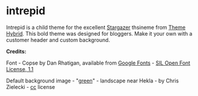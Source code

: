 intrepid
========

Intrepid is a child theme for the excellent <a href="http://themehybrid.com/themes/stargazer">Stargazer</a> thsineme from <a href="http://themehybrid.com/">Theme Hybrid</a>. This bold theme was designed for bloggers. Make it your own with a customer header and custom background. 

<strong>Credits:</strong> 

Font - Copse by Dan Rhatigan, available from <a href="https://www.google.com/fonts">Google Fonts</a> - <a href="http://scripts.sil.org/OFL">SIL Open Font License, 1.1</a>

Default background image - "<a href="http://www.flickr.com/photos/zanthia/4290315489/">green</a>" - landscape near Hekla - by Chris Zielecki - <a href="http://creativecommons.org/licenses/by-nc-sa/2.0/">cc</a> license
